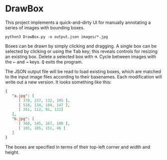 # DrawBox

This project implements a quick-and-dirty UI for manually annotating a series of images with bounding boxes.

    python3 DrawBox.py -o output.json images/*.jpg

Boxes can be drawn by simply clicking and dragging. A single box can be selected by clicking or using the <kbd>Tab</kbd> key; this reveals controls for resizing an existing box. Delete a selected box with <kbd>⌫</kbd>. Cycle between images with the <kbd>←</kbd> and <kbd>→</kbd> keys. <kbd>Q</kbd> exits the program.

The JSON output file will be read to load existing boxes, which are matched to the input image files according to their basenames. Each modification will write out a new version. It looks something like this:

```json
{
   "a.jpg": [
      [ 370, 237, 132, 105 ],
      [ 518, 134, 109, 147 ],
      [ 261, 112, 91, 122]
   ],
   "b.jpg": [
      [ 368, 145, 167, 100 ],
      [ 185, 185, 151, 46 ]
   ]
}
```

The boxes are specified in terms of their top-left corner and width and height.
